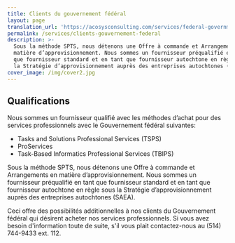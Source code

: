 ```yaml
---
title: Clients du gouvernement fédéral
layout: page
translation_url: 'https://acosysconsulting.com/services/federal-government-clients'
permalink: /services/clients-gouvernement-federal
description: >-
  Sous la méthode SPTS, nous détenons une Offre à commande et Arrangements en
  matière d’approvisionnement. Nous sommes un fournisseur préqualifié en tant
  que fournisseur standard et en tant que fournisseur autochtone en règle sous
  la Stratégie d’approvisionnement auprès des entreprises autochtones (SAEA).
cover_image: /img/cover2.jpg
---
```

## Qualifications

Nous sommes un fournisseur qualifié avec les méthodes d’achat pour des services professionnels avec le Gouvernement fédéral suivantes:

- Tasks and Solutions Professional Services (TSPS)
- ProServices
- Task-Based Informatics Professional Services (TBIPS)

Sous la méthode SPTS, nous détenons une Offre à commande et Arrangements en matière d’approvisionnement. Nous sommes un fournisseur préqualifié en tant que fournisseur standard et en tant que fournisseur autochtone en règle sous la Stratégie d’approvisionnement auprès des entreprises autochtones (SAEA).

Ceci offre des possibilités additionnelles à nos clients du Gouvernement fédéral qui désirent acheter nos services professionnels. Si vous avez besoin d'information toute de suite, s'il vous plait contactez-nous au (514) 744-9433 ext. 112.
